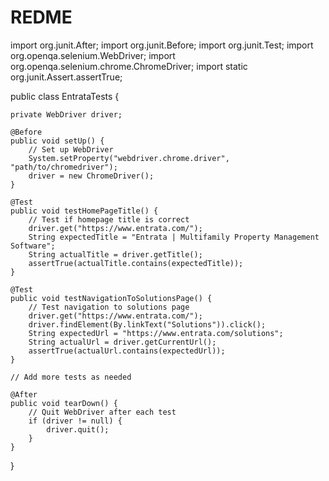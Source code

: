 # REDME

import org.junit.After;
import org.junit.Before;
import org.junit.Test;
import org.openqa.selenium.WebDriver;
import org.openqa.selenium.chrome.ChromeDriver;
import static org.junit.Assert.assertTrue;

public class EntrataTests {

    private WebDriver driver;

    @Before
    public void setUp() {
        // Set up WebDriver
        System.setProperty("webdriver.chrome.driver", "path/to/chromedriver");
        driver = new ChromeDriver();
    }

    @Test
    public void testHomePageTitle() {
        // Test if homepage title is correct
        driver.get("https://www.entrata.com/");
        String expectedTitle = "Entrata | Multifamily Property Management Software";
        String actualTitle = driver.getTitle();
        assertTrue(actualTitle.contains(expectedTitle));
    }

    @Test
    public void testNavigationToSolutionsPage() {
        // Test navigation to solutions page
        driver.get("https://www.entrata.com/");
        driver.findElement(By.linkText("Solutions")).click();
        String expectedUrl = "https://www.entrata.com/solutions";
        String actualUrl = driver.getCurrentUrl();
        assertTrue(actualUrl.contains(expectedUrl));
    }

    // Add more tests as needed

    @After
    public void tearDown() {
        // Quit WebDriver after each test
        if (driver != null) {
            driver.quit();
        }
    }
}
